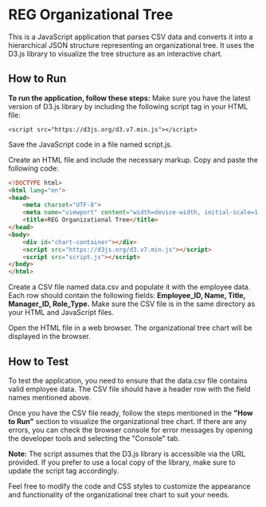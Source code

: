 # REG Organizational Tree

This is a JavaScript application that parses CSV data and converts it into a hierarchical JSON structure representing an organizational tree. It uses the D3.js library to visualize the tree structure as an interactive chart.

## How to Run

**To run the application, follow these steps:**
Make sure you have the latest version of D3.js library by including the following script tag in your HTML file:

`<script src="https://d3js.org/d3.v7.min.js"></script>`

Save the JavaScript code in a file named script.js.

Create an HTML file and include the necessary markup. Copy and paste the following code:

```html
<!DOCTYPE html>
<html lang="en">
<head>
    <meta charset="UTF-8">
    <meta name="viewport" content="width=device-width, initial-scale=1.0">
    <title>REG Organizational Tree</title>
</head>
<body>
    <div id="chart-container"></div>
    <script src="https://d3js.org/d3.v7.min.js"></script>
    <script src="script.js"></script>
</body>
</html>
```

Create a CSV file named data.csv and populate it with the employee data. Each row should contain the following fields: **Employee_ID, Name, Title, Manager_ID, Role_Type.** Make sure the CSV file is in the same directory as your HTML and JavaScript files.

Open the HTML file in a web browser. The organizational tree chart will be displayed in the browser.

## How to Test

To test the application, you need to ensure that the data.csv file contains valid employee data. The CSV file should have a header row with the field names mentioned above.

Once you have the CSV file ready, follow the steps mentioned in the **"How to Run"** section to visualize the organizational tree chart. If there are any errors, you can check the browser console for error messages by opening the developer tools and selecting the "Console" tab.

**Note:** The script assumes that the D3.js library is accessible via the URL provided. If you prefer to use a local copy of the library, make sure to update the script tag accordingly.

Feel free to modify the code and CSS styles to customize the appearance and functionality of the organizational tree chart to suit your needs.
